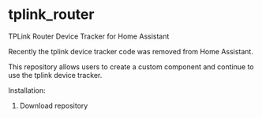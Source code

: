 # tplink_router
TPLink Router Device Tracker for Home Assistant

Recently the tplink device tracker code was removed from Home Assistant. 

This repository allows users to create a custom component and continue to use the tplink device tracker.

Installation:
1. Download repository

